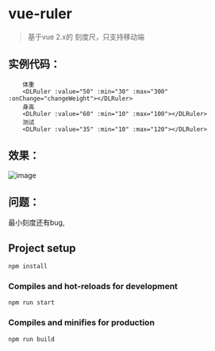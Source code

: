 # vue-ruler
> 基于vue 2.x的 刻度尺，只支持移动端
## 实例代码：
```
    体重
    <DLRuler :value="50" :min="30" :max="300" :onChange="changeWeight"></DLRuler>
    身高
    <DLRuler :value="60" :min="10" :max="100"></DLRuler>
    测试
    <DLRuler :value="35" :min="10" :max="120"></DLRuler>
```    
## 效果：
![image](https://github.com/alvin198761/vue-ruler/blob/master/ruler.gif)
## 问题：
最小刻度还有bug,

## Project setup
```
npm install
```

### Compiles and hot-reloads for development
```
npm run start
```

### Compiles and minifies for production
```
npm run build
```
